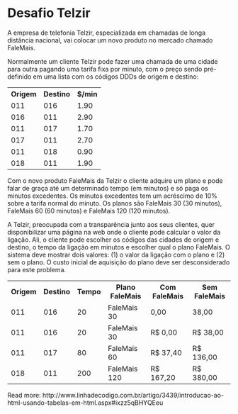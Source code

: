# Desafio Telzir


<p>
A empresa de telefonia Telzir, especializada em chamadas de longa distância nacional,
vai colocar um novo produto no mercado chamado FaleMais.
<p/>

<p>
Normalmente um cliente Telzir pode fazer uma chamada de uma cidade para outra
pagando uma tarifa fixa por minuto, com o preço sendo pré-definido em uma lista
com os códigos DDDs de origem e destino:
</p>
<table>
    <tr>
        <th>Origem</th>
        <th>Destino</th>
        <th>$/min</th>
    </tr>
    <tr>
        <td>011</td>
        <td>016</td>
        <td>1.90</td>
    </tr>
    <tr>
        <td>016</td>
        <td>011</td>
        <td>2.90</td>
    </tr>
    <tr>
        <td>011</td>
        <td>017</td>
        <td>1.70</td>
    </tr>
    <tr>
        <td>017</td>
        <td>011</td>
        <td>2.70</td>
    </tr>
    <tr>
        <td>011</td>
        <td>018</td>
        <td>0.90</td>
    </tr>
    <tr>
        <td>018</td>
        <td>011</td>
        <td>1.90</td>
    </tr>
</table>


<p>
Com o novo produto FaleMais da Telzir o cliente adquire um plano e pode falar de graça até um determinado tempo (em minutos) e só paga os minutos excedentes. Os minutos excedentes tem um acréscimo de 10% sobre a tarifa normal do minuto. Os planos são FaleMais 30 (30 minutos), FaleMais 60 (60 minutos) e FaleMais 120 (120 minutos).
</p>

<p>
A Telzir, preocupada com a transparência junto aos seus clientes, quer disponibilizar uma página na web onde o cliente pode calcular o valor da ligação. Ali, o cliente pode escolher os códigos das cidades de origem e destino, o tempo da ligação em minutos e escolher qual o plano FaleMais. O sistema deve mostrar dois valores: (1) o valor da ligação com o plano e (2) sem o plano. O custo inicial de aquisição do plano deve ser desconsiderado para este problema.
</p>

<table>
    <tr>
        <th>Origem</th>
        <th>Destino</th>
        <th>Tempo</th>
        <th>Plano FaleMais</th>
        <th>Com FaleMais</th>
        <th>Sem FaleMais</th>
    </tr>
    <tr>
        <td>011</td>
        <td>016</td>
        <td>20</td>
        <td>FaleMais 30</td>
        <td>0,00</td>
        <td>38,00</td>
    </tr>
    <tr>
        <td>011</td>
        <td>016</td>
        <td>20</td>
        <td>FaleMais 30</td>
        <td>R$ 0,00</td>
        <td>R$ 38,00</td>
    </tr>
    <tr>
        <td>011</td>
        <td>017</td>
        <td>80</td>
        <td>FaleMais 60</td>
        <td>R$ 37,40</td>
        <td>R$ 136,00</td>
    </tr>
    <tr>
        <td>018</td>
        <td>011</td>
        <td>200</td>
        <td>FaleMais 120</td>
        <td>R$ 167,20</td>
        <td>R$ 380,00</td>
    </tr> 
   
</table>
Read more: http://www.linhadecodigo.com.br/artigo/3439/introducao-ao-html-usando-tabelas-em-html.aspx#ixzz5qBHYQEeu
